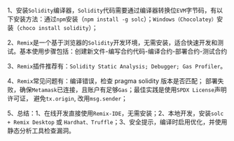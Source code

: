 1、安装`Solidity`编译器，`Solidity`代码需要通过编译器转换位`EVM`字节码，有以下安装方法：通过`npm`安装（`npm install -g solc`）；`Windows（Chocolatey）`安装（`choco install solidity`）；

2、`Remix`是一个基于浏览器的`Solidity`开发环境，无需安装，适合快速开发和测试。基本使用步骤包括：创建新文件-编写合约代码-编译合约-部署合约-测试合约

3、`Remix`插件推荐有：`Solidity Static Analysis; Debugger; Gas Profiler`。

4、`Remix`常见问题有：编译错误，检查 pragma solidity 版本是否匹配； 部署失败，确保`Metamask`已连接，且账户有足够`Gas`；最佳实践是使用`SPDX License`声明许可证， 避免`tx.origin`, 改用`msg.sender`；

5、总结：1、在线开发直接使用`Remix-IDE`，无需安装；2、本地开发，安装`solc + Remix Desktop` 或 `Hardhat、Truffle`；3、安全提示，编译时启用优化，并使用静态分析工具检查漏洞。
